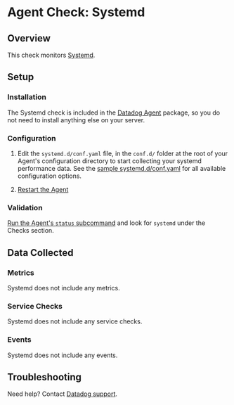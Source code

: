 # Agent Check: Systemd

## Overview

This check monitors [Systemd][1].

## Setup

### Installation

The Systemd check is included in the [Datadog Agent][2] package, so you do not
need to install anything else on your server.

### Configuration

1. Edit the `systemd.d/conf.yaml` file, in the `conf.d/` folder at the root of your
   Agent's configuration directory to start collecting your systemd performance data.
   See the [sample systemd.d/conf.yaml][2] for all available configuration options.

2. [Restart the Agent][3]

### Validation

[Run the Agent's `status` subcommand][4] and look for `systemd` under the Checks section.

## Data Collected

### Metrics

Systemd does not include any metrics.

### Service Checks

Systemd does not include any service checks.

### Events

Systemd does not include any events.

## Troubleshooting

Need help? Contact [Datadog support][5].

[1]: **LINK_TO_INTEGERATION_SITE**
[2]: https://github.com/DataDog/integrations-core/blob/master/systemd/datadog_checks/systemd/data/conf.yaml.example
[3]: https://docs.datadoghq.com/agent/faq/agent-commands/#start-stop-restart-the-agent
[4]: https://docs.datadoghq.com/agent/faq/agent-commands/#agent-status-and-information
[5]: https://docs.datadoghq.com/help/
